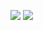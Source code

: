 ![ ](https://upload-images.jianshu.io/upload_images/14371339-6552016ee2184fa5.png?imageMogr2/auto-orient/strip%7CimageView2/2/w/1240)
![ ](https://upload-images.jianshu.io/upload_images/14371339-c441d81eb91fec39.png?imageMogr2/auto-orient/strip%7CimageView2/2/w/1240)





